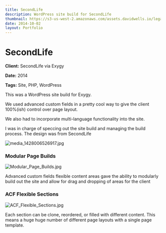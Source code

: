 ```yaml
---
title: SecondLife
description: WordPress site build for SecondLife
thumbnail: https://s3-us-west-2.amazonaws.com/assets.davidwells.io/legacy/2015/04/1428007349_media_1428006526917.jpg
date: 2014-10-02
layout: Portfolio
---
```


# SecondLife

**Client:** SecondLife via Exygy

**Date:** 2014

**Tags:** Site, PHP, WordPress

This was a WordPress site build for Exygy.

We used advanced custom fields in a pretty cool way to give the client 100%(ish) control over page layout.

We also had to incorporate multi-language functionality into the site.

I was in charge of speccing out the site build and managing the build process. The design was from SecondLife

![](https://s3-us-west-2.amazonaws.com/assets.davidwells.io/work/second-life-media_1428006526917.jpg "media_1428006526917.jpg")

### Modular Page Builds

![](https://s3-us-west-2.amazonaws.com/assets.davidwells.io/work/second-life-Modular_Page_Builds.jpg "Modular_Page_Builds.jpg")

Advanced custom fields flexible content areas gave the ability to modularly build out the site and allow for drag and dropping of areas for the client

### ACF Flexible Sections

![](https://s3-us-west-2.amazonaws.com/assets.davidwells.io/work/second-life-ACF_Flexible_Sections.jpg "ACF_Flexible_Sections.jpg")

Each section can be clone, reordered, or filled with different content. This means a huge huge number of different page layouts with a single page template.
